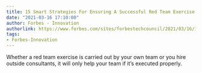 ```yaml
---
title: 15 Smart Strategies For Ensuring A Successful Red Team Exercise
date: "2021-03-16 17:10:00"
author: Forbes - Innovation
authorlink: https://www.forbes.com/sites/forbestechcouncil/2021/03/16/15-smart-strategies-for-ensuring-a-successful-red-team-exercise/
tags:
- Forbes-Innovation
---
```

Whether a red team exercise is carried out by your own team or you hire outside consultants, it will only help your team if it’s executed properly.